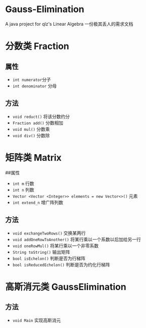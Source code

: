 # Gauss-Elimination
A java project for qlz's Linear Algebra
一份极其丢人的需求文档

# 分数类 Fraction

## 属性

+ `int numerator`分子
+ `int denominator` 分母

## 方法

+ `void reduct()` 将该分数约分
+ `Fraction add()` 分数相加
+ `void mul()` 分数乘
+ `void div()` 分数除

# 矩阵类 Matrix

##属性

+ `int m` 行数
+ `int n` 列数
+ `Vector <Vector <Integer>> elements = new Vector<>()` 元素
+ `int extend_n` 增广阵列数

## 方法

+ `void exchangeTwoRows()` 交换某两行
+ `void addOneRowToAnother()` 将某行乘以一个系数以后加给另一行
+ `void oneRowMul()` 将某行乘以一个非零系数
+ `String toString()`  输出矩阵
+ `bool isEchelon()` 判断是否为行梯阵
+ `bool isReducedEchelon()` 判断是否为约化行梯阵

# 高斯消元类 GaussElimination

## 方法

+ `void Main` 实现高斯消元
